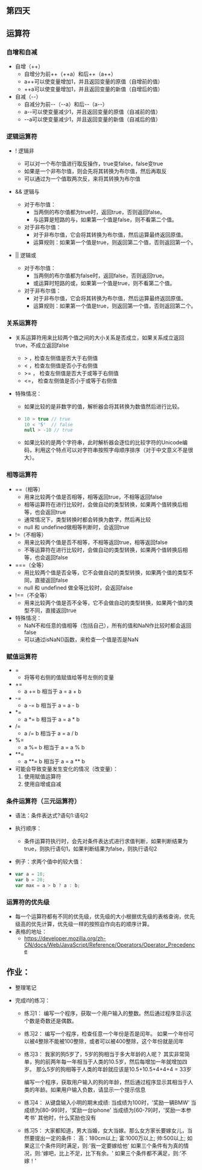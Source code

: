 ## 第四天

## 运算符

### 自增和自减

- 自增（++）
  - 自增分为前++（++a）和后++（a++）
  - a++可以使变量增加1，并且返回变量的原值（自增前的值）
  - ++a可以使变量增加1，并且返回变量的新值（自增后的值）
- 自减（--）
  - 自减分为前--（--a）和后--（a--）
  - a--可以使变量减少1，并且返回变量的原值（自减前的值）
  - --a可以使变量减少1，并且返回变量的新值（自减后的值）

### 逻辑运算符

- ! 逻辑非
  - 可以对一个布尔值进行取反操作，true变false，false变true
  - 如果是一个非布尔值，则会先将其转换为布尔值，然后再取反
  - 可以通过为一个值取两次反，来将其转换为布尔值
    
  
- && 逻辑与
  - 对于布尔值：
    - 当两侧的布尔值都为true时，返回true，否则返回false。
    - 与运算是短路的与，如果第一个值是false，则不看第二个值。
  - 对于非布尔值：
    - 对于非布尔值，它会将其转换为布尔值，然后运算最终返回原值。
    - 运算规则：如果第一个值是true，则返回第二个值，否则返回第一个。
      
  
- || 逻辑或
  - 对于布尔值：
    - 当两侧的布尔值都为false时，返回false，否则返回true。
    - 或运算时短路的或，如果第一个值是true，则不看第二个值。
  - 对于非布尔值：
    - 对于非布尔值，它会将其转换为布尔值，然后运算最终返回原值。
    - 运算规则：如果第一个值是true，则返回第一个值，否则返回第二个。


### 关系运算符

- 关系运算符用来比较两个值之间的大小关系是否成立，如果关系成立返回true，不成立返回false

  - \> ，检查左侧值是否大于右侧值
  - \< ，检查左侧值是否小于右侧值
  - \>= ， 检查左侧值是否大于或等于右侧值
  - \<=， 检查左侧值是否小于或等于右侧值

- 特殊情况：

  - 如果比较的是非数字的值，解析器会将其转换为数值然后进行比较。

  - ```javascript
    10 > true // true
    10 < '5'  // false
    null > -10 // true
    ```

  - 如果比较的是两个字符串，此时解析器会逐位的比较字符的Unicode编码，利用这个特点可以对字符串按照字母顺序排序（对于中文意义不是很大）。



### 相等运算符

- ==（相等）
  - 用来比较两个值是否相等，相等返回true，不相等返回false
  - 相等运算符在进行比较时，会做自动的类型转换，如果两个值转换后相等，也会返回true
  - 通常情况下，类型转换时都会转换为数字，然后再比较
  - null 和 undefined做相等判断时，会返回true
- !=（不相等）
  - 用来比较两个值是否不相等，不相等返回true，相等返回false
  - 不等运算符在进行比较时，会做自动的类型转换，如果两个值转换后相等，也会返回false
- ===（全等）
  - 用比较两个值是否全等，它不会做自动的类型转换，如果两个值的类型不同，直接返回false
  - null 和 undefined 做全等比较时，会返回false
- !==（不全等）
  - 用来比较两个值是否不全等，它不会做自动的类型转换，如果两个值的类型不同，直接返回true
- 特殊情况：
  - NaN不和任意的值相等（包括自己），所有的值和NaN作比较时都会返回false
  - 可以通过isNaN()函数，来检查一个值是否是NaN

### 赋值运算符

- =
  - 将等号右侧的值赋值给等号左侧的变量
- +=
  - a += b 相当于 a = a + b
- -=
  - a -= b 相当于 a = a - b
- *=
  - a *= b 相当于 a = a * b
- /=
  - a /= b 相当于 a = a / b
- %=
  - a %= b 相当于 a = a % b
- **=
  - a \**= b 相当于 a = a ** b
- 可能会导致变量发生变化的情况（改变量）：
  1. 使用赋值运算符
  2. 使用自增或自减

### 条件运算符（三元运算符）

- 语法：条件表达式?语句1:语句2

- 执行顺序：

  - 条件运算符执行时，会先对条件表达式进行求值判断，如果判断结果为true，则执行语句1，如果判断结果为false，则执行语句2

- 例子：求两个值中的较大值：

- ```javascript
  var a = 10;
  var b = 20;
  var max = a > b ? a : b;
  ```

### 运算符的优先级

- 每一个运算符都有不同的优先级，优先级的大小根据优先级的表格查询，优先级高的优先计算，优先级一样的按照自作向右的顺序计算。
- 表格的地址：
  - https://developer.mozilla.org/zh-CN/docs/Web/JavaScript/Reference/Operators/Operator_Precedence

## 作业：

- 整理笔记

- 完成if的练习：

  - 练习1：
         编写一个程序，获取一个用户输入的整数。然后通过程序显示这个数是奇数还是偶数。

  - 练习2：
    	编写一个程序，检查任意一个年份是否是闰年。
      	如果一个年份可以被4整除不能被100整除，或者可以被400整除，这个年份就是闰年
  

  - 练习3：
        我家的狗5岁了，5岁的狗相当于多大年龄的人呢？
        其实非常简单，狗的前两年每一年相当于人类的10.5岁，然后每增加一年就增加四岁。
        那么5岁的狗相等于人类的年龄就应该是10.5+10.5+4+4+4 = 33岁 

    ​	编写一个程序，获取用户输入的狗的年龄，然后通过程序显示其相当于人类的年龄。
    ​	如果用户输入负数，请显示一个提示信息

  - 练习4：
    	从键盘输入小明的期末成绩:
      		当成绩为100时，'奖励一辆BMW'
      		当成绩为[80-99]时，'奖励一台iphone'
      		当成绩为[60-79]时，'奖励一本参考书'
      		其他时，什么奖励也没有
  

  - 练习5：
         大家都知道，男大当婚，女大当嫁。那么女方家长要嫁女儿，当然要提出一定的条件：
             高：180cm以上; 富:1000万以上; 帅:500以上;
             如果这三个条件同时满足，则:'我一定要嫁给他'
             如果三个条件有为真的情况，则:'嫁吧，比上不足，比下有余。'
             如果三个条件都不满足，则:'不嫁！'

